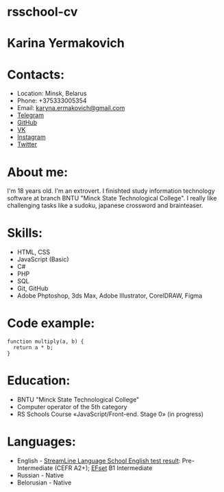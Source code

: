 # rsschool-cv
# Karina Yermakovich
# Contacts:
+ Location: Minsk, Belarus
+ Phone: +375333005354
+ Email: karyna.ermakovich@gmail.com
+ [Telegram](https://t.me/karynayerm)
+ [GitHub](https://github.com/Karynayerm)
+ [VK](https://vk.com/karyna.yerm)
+ [Instagram](https://instagram.com/karyna.yerm?igshid=YmMyMTA2M2Y=)
+ [Twitter](https://twitter.com/karynayerm)
# About me:
I'm 18 years old. I'm an extrovert. I finishted study information technology software at branch BNTU "Minck State Technological College". I really like challenging tasks like a sudoku, japanese crossword and brainteaser. 
# Skills:
+ HTML, CSS
+ JavaScript (Basic)
+ C#
+ PHP
+ SQL
+ Git, GitHub
+ Adobe Phptoshop, 3ds Max, Adobe Illustrator, CorelDRAW, Figma
# Code example:
```
function multiply(a, b) {
  return a * b;
}
```
# Education:
+ BNTU "Minck State Technological College"
+ Сomputer operator of the 5th category
+ RS Schools Course «JavaScript/Front-end. Stage 0» (in progress)
# Languages:
* English - [StreamLine Language School English test result](https://test.str.by): Pre-Intermediate (CEFR A2+); [EFset](www.efset.org) B1 Intermediate  
* Russian - Native
* Belorusian - Native
